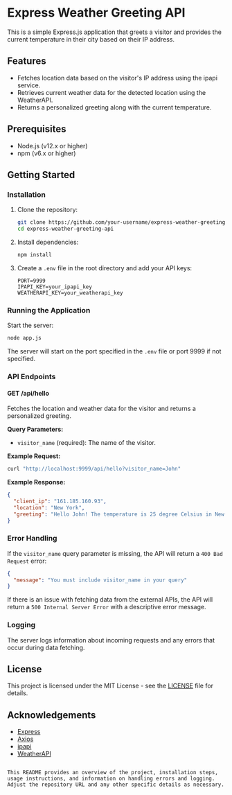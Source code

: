 # Express Weather Greeting API

This is a simple Express.js application that greets a visitor and provides the current temperature in their city based on their IP address.

## Features

- Fetches location data based on the visitor's IP address using the ipapi service.
- Retrieves current weather data for the detected location using the WeatherAPI.
- Returns a personalized greeting along with the current temperature.

## Prerequisites

- Node.js (v12.x or higher)
- npm (v6.x or higher)

## Getting Started

### Installation

1. Clone the repository:

   ```bash
   git clone https://github.com/your-username/express-weather-greeting-api.git
   cd express-weather-greeting-api
   ```

2. Install dependencies:

   ```bash
   npm install
   ```

3. Create a `.env` file in the root directory and add your API keys:

   ```env
   PORT=9999
   IPAPI_KEY=your_ipapi_key
   WEATHERAPI_KEY=your_weatherapi_key
   ```

### Running the Application

Start the server:

```bash
node app.js
```

The server will start on the port specified in the `.env` file or port 9999 if not specified.

### API Endpoints

#### GET /api/hello

Fetches the location and weather data for the visitor and returns a personalized greeting.

**Query Parameters:**

- `visitor_name` (required): The name of the visitor.

**Example Request:**

```bash
curl "http://localhost:9999/api/hello?visitor_name=John"
```

**Example Response:**

```json
{
  "client_ip": "161.185.160.93",
  "location": "New York",
  "greeting": "Hello John! The temperature is 25 degree Celsius in New York."
}
```

### Error Handling

If the `visitor_name` query parameter is missing, the API will return a `400 Bad Request` error:

```json
{
  "message": "You must include visitor_name in your query"
}
```

If there is an issue with fetching data from the external APIs, the API will return a `500 Internal Server Error` with a descriptive error message.

### Logging

The server logs information about incoming requests and any errors that occur during data fetching.

## License

This project is licensed under the MIT License - see the [LICENSE](LICENSE) file for details.

## Acknowledgements

- [Express](https://expressjs.com/)
- [Axios](https://axios-http.com/)
- [ipapi](https://ipapi.com/)
- [WeatherAPI](https://www.weatherapi.com/)

```

This README provides an overview of the project, installation steps, usage instructions, and information on handling errors and logging. Adjust the repository URL and any other specific details as necessary.